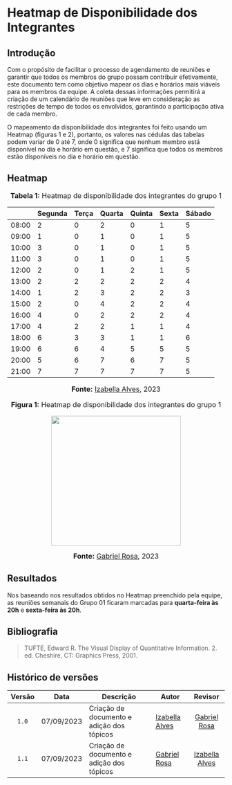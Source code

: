 # Heatmap de Disponibilidade dos Integrantes

## Introdução

Com o propósito de facilitar o processo de agendamento de reuniões e garantir que todos os membros do grupo possam contribuir efetivamente, este documento tem como objetivo mapear os dias e horários mais viáveis para os membros da equipe. A coleta dessas informações permitirá a criação de um calendário de reuniões que leve em consideração as restrições de tempo de todos os envolvidos, garantindo a participação ativa de cada membro.

O mapeamento da disponibilidade dos integrantes foi feito usando um Heatmap (figuras 1 e 2), portanto, os valores nas cédulas das tabelas podem variar de 0 até 7, onde 0 significa que nenhum membro está disponível no dia e horário em questão, e 7 significa que todos os membros estão disponíveis no dia e horário em questão.

## Heatmap

<div align="center">
<font size="3"><p style="text-align: center"><b>Tabela 1:</b> Heatmap de disponibilidade dos integrantes do grupo 1</p></font>
</div>

|       | Segunda | Terça | Quarta | Quinta | Sexta | Sábado |
| ----- | ------- | ----- | ------ | ------ | ----- | ------ |
| 08:00 | 2       | 0     | 2      | 0      | 1     | 5      |
| 09:00 | 1       | 0     | 1      | 0      | 1     | 5      |
| 10:00 | 3       | 0     | 1      | 0      | 1     | 5      |
| 11:00 | 3       | 0     | 1      | 0      | 1     | 5      |
| 12:00 | 2       | 0     | 1      | 2      | 1     | 5      |
| 13:00 | 2       | 2     | 2      | 2      | 2     | 4      |
| 14:00 | 1       | 2     | 3      | 2      | 2     | 3      |
| 15:00 | 2       | 0     | 4      | 2      | 2     | 4      |
| 16:00 | 4       | 0     | 2      | 2      | 2     | 4      |
| 17:00 | 4       | 2     | 2      | 1      | 1     | 4      |
| 18:00 | 6       | 3     | 3      | 1      | 1     | 6      |
| 19:00 | 6       | 6     | 4      | 5      | 5     | 5      |
| 20:00 | 5       | 6     | 7      | 6      | 7     | 5      |
| 21:00 | 7       | 7     | 7      | 7      | 7     | 5      |

<div align="center">
<font size="3"><p style="text-align: center"><b>Fonte:</b> <a href="https://github.com/izabellaalves">Izabella Alves</a>, 2023</p></font>
</div>

<div align="center">
<font size="3"><p style="text-align: center"><b>Figura 1:</b> Heatmap de disponibilidade dos integrantes do grupo 1</p></font>

<img src="https://github.com/Requisitos-de-Software/2023.2-Economia-DF/blob/main/docs/imagens/heatmap.png?raw=true" height="300px" >

<font size="3"><p style="text-align: center"><b>Fonte:</b> <a href="https://github.com/gabrielrosa09">Gabriel Rosa</a>, 2023</p></font>
</div>

## Resultados

Nos baseando nos resultados obtidos no Heatmap preenchido pela equipe, as reuniões semanais do Grupo 01 ficaram marcadas para **quarta-feira às 20h** e **sexta-feira às 20h**.

## Bibliografia

> TUFTE, Edward R. The Visual Display of Quantitative Information. 2. ed. Cheshire, CT: Graphics Press, 2001.
>

## Histórico de versões

| Versão | Data       | Descrição                                 | Autor                                              |                      Revisor                       |
| :----: | ---------- | ----------------------------------------- | -------------------------------------------------- | :------------------------------------------------: |
| `1.0`  | 07/09/2023 | Criação de documento e adição dos tópicos | [Izabella Alves](https://github.com/izabellaalves) |  [Gabriel Rosa](https://github.com/gabrielrosa09)  |
| `1.1`  | 07/09/2023 | Criação de documento e adição dos tópicos | [Gabriel Rosa](https://github.com/gabrielrosa09)   | [Izabella Alves](https://github.com/izabellaalves) |